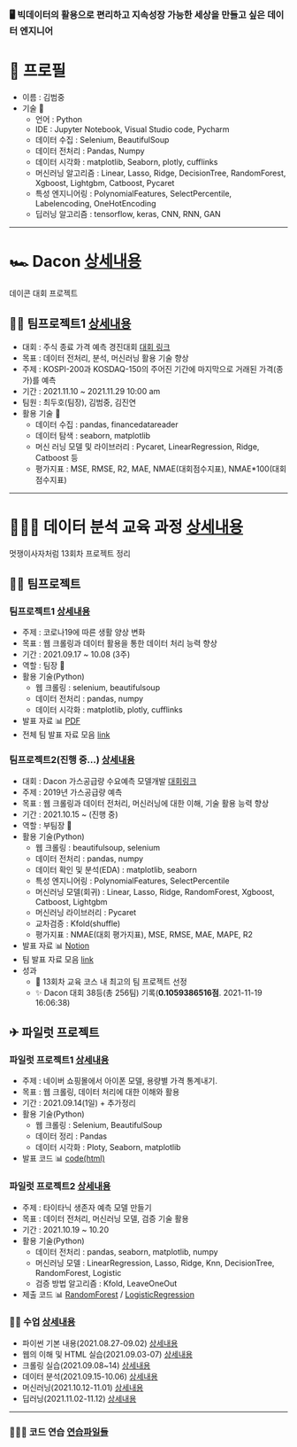 
### 🖥 빅데이터의 활용으로 편리하고 지속성장 가능한 세상을 만들고 싶은 데이터 엔지니어

# 📃 프로필
+ 이름 : 김범중
+ 기술 🔧
  - 언어 : Python
  - IDE : Jupyter Notebook, Visual Studio code, Pycharm
  - 데이터 수집 : Selenium, BeautifulSoup
  - 데이터 전처리 : Pandas, Numpy
  - 데이터 시각화 : matplotlib, Seaborn, plotly, cufflinks
  - 머신러닝 알고리즘 : Linear, Lasso, Ridge, DecisionTree, RandomForest, Xgboost, Lightgbm, Catboost, Pycaret
  - 특성 엔지니어링 : PolynomialFeatures, SelectPercentile, Labelencoding, OneHotEncoding
  - 딥러닝 알고리즘 : tensorflow, keras, CNN, RNN, GAN


---


# 🏎 Dacon [상세내용](https://github.com/kbjung/Dacon)
 데이콘 대회 프로젝트


## 🤝🏼 팀프로젝트1 [상세내용](https://github.com/kbjung/Dacon/tree/main/TP1)
+ 대회 : 주식 종료 가격 예측 경진대회 [대회 링크](https://dacon.io/competitions/official/235857/overview/description)
+ 목표 : 데이터 전처리, 분석, 머신러닝 활용 기술 향상
+ 주제 : KOSPI-200과 KOSDAQ-150의 주어진 기간에 마지막으로 거래된 가격(종가)를 예측
+ 기간 : 2021.11.10 ~  2021.11.29 10:00 am
+ 팀원 : 최두호(팀장), 김범중, 김진연
+ 활용 기술 🔧
  - 데이터 수집 : pandas, financedatareader
  - 데이터 탐색 : seaborn, matplotlib
  - 머신 러닝 모델 및 라이브러리 : Pycaret, LinearRegression, Ridge, Catboost 등
  - 평가지표 : MSE, RMSE, R2, MAE, NMAE(대회점수지표), NMAE*100(대회점수지표)


---


# 👨🏼‍🏫 데이터 분석 교육 과정 [상세내용](https://github.com/kbjung/LikeLion_13th_DataCourse)
멋쟁이사자처럼 13회차 프로젝트 정리


## 🤝🏼 팀프로젝트
### 팀프로젝트1 [상세내용](https://github.com/kbjung/LikeLion_13th_DataCourse/tree/main/TP01)
+ 주제 : 코로나19에 따른 생활 양상 변화
+ 목표 : 웹 크롤링과 데이터 활용을 통한 데이터 처리 능력 향상
+ 기간 : 2021.09.17 ~ 10.08 (3주)
+ 역할 : 팀장 📢
+ 활용 기술(Python)
  - 웹 크롤링 : selenium, beautifulsoup
  - 데이터 전처리 : pandas, numpy
  - 데이터 시각화 : matplotlib, plotly, cufflinks
+ 발표 자료 📊 [PDF](https://kbjung.github.io/LikeLion_13th_DataCourse/TP01/발표자료/211008_스파게티06_최종발표.pdf)
+ 전체 팀 발표 자료 모음 [link](https://ldjwj.github.io/LikeLion_13th_DataCourse/04_team_project/)

### 팀프로젝트2(진행 중...) [상세내용](https://github.com/kbjung/LikeLion_13th_DataCourse/tree/main/TP02)
+ 대회 : Dacon 가스공급량 수요예측 모델개발 [대회링크](https://dacon.io/competitions/official/235830/overview/description)
+ 주제 : 2019년 가스공급량 예측
+ 목표 : 웹 크롤링과 데이터 전처리, 머신러닝에 대한 이해, 기술 활용 능력 향상
+ 기간 : 2021.10.15 ~ (진행 중)
+ 역할 : 부팀장 📢
+ 활용 기술(Python)
  - 웹 크롤링 : beautifulsoup, selenium
  - 데이터 전처리 : pandas, numpy
  - 데이터 확인 및 분석(EDA) : matplotlib, seaborn
  - 특성 엔지니어링 : PolynomialFeatures, SelectPercentile
  - 머신러닝 모델(회귀) : Linear, Lasso, Ridge, RandomForest, Xgboost, Catboost, Lightgbm
  - 머신러닝 라이브러리 : Pycaret
  - 교차검증 : Kfold(shuffle)
  - 평가지표 : NMAE(대회 평가지표), MSE, RMSE, MAE, MAPE, R2
+ 발표 자료 📊 [Notion](https://www.notion.so/Team-Project-2nd-e4fe4fbfc5224661ad60074883f00e58)
+  팀 발표 자료 모음 [link](https://ldjwj.github.io/LikeLion_13th_DataCourse/06_team_project02/)
+ 성과
  - 🥇 13회차 교육 코스 내 최고의 팀 프로젝트 선정 
  - ✨ Dacon 대회 38등(총 256팀) 기록(**0.1059386516점**. 2021-11-19 16:06:38)


## ✈ 파일럿 프로젝트
### 파일럿 프로젝트1 [상세내용](https://github.com/kbjung/LikeLion_13th_DataCourse/tree/main/codeclass/03_crawling/2021.09.14(pilot_project))
  + 주제 : 네이버 쇼핑몰에서 아이폰 모델, 용량별 가격 통계내기.
  + 목표 : 웹 크롤링, 데이터 처리에 대한 이해와 활용
  + 기간 : 2021.09.14(1일) + 추가정리
  + 활용 기술(Python)
    - 웹 크롤링 : Selenium, BeautifulSoup
    - 데이터 정리 : Pandas
    - 데이터 시각화 : Ploty, Seaborn, matplotlib
  + 발표 코드 📊 [code(html)](https://kbjung.github.io/LikeLion_13th_DataCourse/codeclass/03_crawling/2021.09.14(pilot_project)/아이폰_가격_ver1.2(pd,plotly).html)

### 파일럿 프로젝트2 [상세내용](https://github.com/kbjung/LikeLion_13th_DataCourse/tree/main/codeclass/05_merchine_learning/2021.10.20(pilot_project))
  + 주제 : 타이타닉 생존자 예측 모델 만들기
  + 목표 : 데이터 전처리, 머신러닝 모델, 검증 기술 활용
  + 기간 : 2021.10.19 ~ 10.20
  + 활용 기술(Python)
    - 데이터 전처리 : pandas, seaborn, matplotlib, numpy
    - 머신러닝 모델 : LinearRegression, Lasso, Ridge, Knn, DecisionTree, RandomForest, Logistic
    - 검증 방법 알고리즘 : Kfold, LeaveOneOut
  + 제출 코드 📊 [RandomForest](https://kbjung.github.io/LikeLion_13th_DataCourse/codeclass/05_merchine_learning/2021.10.20(pilot_project)/2021.10.20-pilot_project_04_예측_출력_(rf_c)(titanic).html) / [LogisticRegression](https://kbjung.github.io/LikeLion_13th_DataCourse/codeclass/05_merchine_learning/2021.10.20(pilot_project)/2021.10.20-pilot_project_04_예측_출력_(lg_c)(titanic).html)


### ✍🏼 수업 [상세내용](https://github.com/kbjung/LikeLion_13th_DataCourse/tree/main/codeclass)

  + 파이썬 기본 내용(2021.08.27-09.02) [상세내용](https://github.com/kbjung/LikeLion_13th_DataCourse/tree/main/codeclass/01_basic)
  + 웹의 이해 및 HTML 실습(2021.09.03-07) [상세내용](https://github.com/kbjung/LikeLion_13th_DataCourse/tree/main/codeclass/02_web)
  + 크롤링 실습(2021.09.08~14) [상세내용](https://github.com/kbjung/LikeLion_13th_DataCourse/tree/main/codeclass/crawling)
  + 데이터 분석(2021.09.15-10.06) [상세내용](https://github.com/kbjung/LikeLion_13th_DataCourse/tree/main/codeclass/04_data_analysis)
  + 머신러닝(2021.10.12-11.01) [상세내용](https://github.com/kbjung/LikeLion_13th_DataCourse/tree/main/codeclass/05_merchine_learning)
  + 딥러닝(2021.11.02-11.12) [상세내용](https://github.com/kbjung/LikeLion_13th_DataCourse/tree/main/codeclass/06_deep_learning)

---
### 🤹🏼‍♂️ 코드 연습 [연습파일들](https://github.com/kbjung/LikeLion_13th_DataCourse/tree/main/practice)
